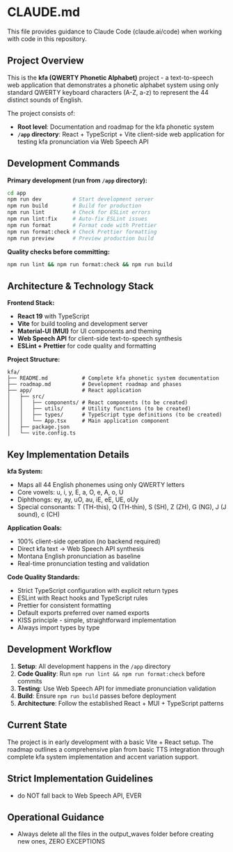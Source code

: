 # CLAUDE.md

This file provides guidance to Claude Code (claude.ai/code) when working with code in this repository.

## Project Overview

This is the **kfa (QWERTY Phonetic Alphabet)** project - a text-to-speech web application that demonstrates a phonetic alphabet system using only standard QWERTY keyboard characters (A-Z, a-z) to represent the 44 distinct sounds of English.

The project consists of:
- **Root level**: Documentation and roadmap for the kfa phonetic system
- **`/app` directory**: React + TypeScript + Vite client-side web application for testing kfa pronunciation via Web Speech API

## Development Commands

**Primary development (run from `/app` directory):**
```bash
cd app
npm run dev          # Start development server
npm run build        # Build for production
npm run lint         # Check for ESLint errors
npm run lint:fix     # Auto-fix ESLint issues
npm run format       # Format code with Prettier
npm run format:check # Check Prettier formatting
npm run preview      # Preview production build
```

**Quality checks before committing:**
```bash
npm run lint && npm run format:check && npm run build
```

## Architecture & Technology Stack

**Frontend Stack:**
- **React 19** with TypeScript
- **Vite** for build tooling and development server
- **Material-UI (MUI)** for UI components and theming
- **Web Speech API** for client-side text-to-speech synthesis
- **ESLint + Prettier** for code quality and formatting

**Project Structure:**
```
kfa/
├── README.md           # Complete kfa phonetic system documentation
├── roadmap.md          # Development roadmap and phases
├── app/                # React application
│   ├── src/
│   │   ├── components/ # React components (to be created)
│   │   ├── utils/      # Utility functions (to be created)
│   │   ├── types/      # TypeScript type definitions (to be created)
│   │   └── App.tsx     # Main application component
│   ├── package.json
│   └── vite.config.ts
```

## Key Implementation Details

**kfa System:**
- Maps all 44 English phonemes using only QWERTY letters
- Core vowels: u, i, y, E, a, O, e, A, o, U
- Diphthongs: ey, ay, uO, au, iE, eE, UE, oUy
- Special consonants: T (TH-this), Q (TH-thin), S (SH), Z (ZH), G (NG), J (J sound), c (CH)

**Application Goals:**
- 100% client-side operation (no backend required)
- Direct kfa text → Web Speech API synthesis
- Montana English pronunciation as baseline
- Real-time pronunciation testing and validation

**Code Quality Standards:**
- Strict TypeScript configuration with explicit return types
- ESLint with React hooks and TypeScript rules
- Prettier for consistent formatting
- Default exports preferred over named exports
- KISS principle - simple, straightforward implementation
- Always import types by type

## Development Workflow

1. **Setup**: All development happens in the `/app` directory
2. **Code Quality**: Run `npm run lint && npm run format:check` before commits
3. **Testing**: Use Web Speech API for immediate pronunciation validation
4. **Build**: Ensure `npm run build` passes before deployment
5. **Architecture**: Follow the established React + MUI + TypeScript patterns

## Current State

The project is in early development with a basic Vite + React setup. The roadmap outlines a comprehensive plan from basic TTS integration through complete kfa system implementation and accent variation support.

## Strict Implementation Guidelines

- do NOT fall back to Web Speech API, EVER

## Operational Guidance

- Always delete all the files in the output_waves folder before creating new ones, ZERO EXCEPTIONS